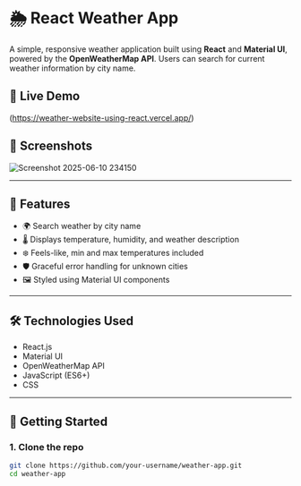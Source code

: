 # 🌦️ React Weather App

A simple, responsive weather application built using **React** and **Material UI**, powered by the **OpenWeatherMap API**. Users can search for current weather information by city name.

## 🚀 Live Demo
(https://weather-website-using-react.vercel.app/)

## 📸 Screenshots



![Screenshot 2025-06-10 234150](https://github.com/user-attachments/assets/c3af11fd-fdfe-4e13-9f66-57942e31268a)


---

## 🔧 Features

- 🌍 Search weather by city name
- 🌡️ Displays temperature, humidity, and weather description
- ❄️ Feels-like, min and max temperatures included
- 🛡️ Graceful error handling for unknown cities
- 🖼️ Styled using Material UI components

---

## 🛠️ Technologies Used

- React.js
- Material UI
- OpenWeatherMap API
- JavaScript (ES6+)
- CSS

---

## 🔑 Getting Started

### 1. Clone the repo

```bash
git clone https://github.com/your-username/weather-app.git
cd weather-app
